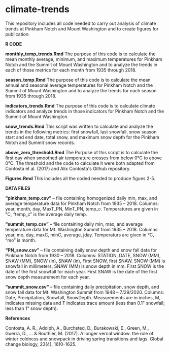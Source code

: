 # climate-trends
This repository includes all code needed to carry out analysis of climate trends at Pinkham Notch and Mount Washington and to create figures for publication. 

**R CODE**

**monthly_temp_trends.Rmd** 
The purpose of this code is to calculate the mean monthly average, minimum, and maximum temperatures for Pinkham Notch and the Summit of Mount Washington and to analyze the trends in each of those metrics for each month from 1935 through 2018.

**season_temp.Rmd**
The purpose of this code is to calculate the mean annual and seasonal average temperatures for Pinkham Notch and the Summit of Mount Washington and to analyze the trends for each season from 1935 through 2018. 

**indicators_trends.Rmd**
The purpose of this code is to calculate climate indicators and analyze trends in those indicators for Pinkham Notch and the Summit of Mount Washington. 


**snow_trends.Rmd**
This script was written to calculate and analyze the trends in the following metrics: first snowfall, last snowfall, snow season start and end date, total snow, and maximum snow depth for the Pinkham Notch and Summit snow records. 

**above_zero_threshold.Rmd**
The Purpose of this script is to calculate the first day when smoothed air temperature crosses from below 0°C to above 0°C. The threshold and the code to calculate it were both adapted from Contosta et al. (2017) and Alix Contosta's Github repository.

**Figures.Rmd**
This includes all the coded needed to produce figues 2-5. 

**DATA FILES**

**“pinkham_temp.csv”** – file containing homogenized daily min, max, and average temperature data for Pinkham Notch from 1935 – 2018. Columns: year, month, day, MaxT_PN, MinT_PN, temp_c. Temperatures are given in °C, “temp_c” is the average daily temp. 

**“summit_temp.csv”** – file containing daily min, max, and average temperature data for Mt. Washington Summit from 1935 – 2018. Columns: year, mo, day, maxC, minC, average, jday. 
Temperaturs are given in °C, “mo” is month. 

**“PN_snow.csv”** – file containing daily snow depth and snow fall data for Pinkham Notch from 1930 – 2018. Columns: STATION, DATE, SNOW (MM), SNAW (MM), SNOW (in), SNAW (in), First SNOW, first SNAW. SNOW (MM) is snowfall in millimeters, SNAW (MM) is snow depth in mm. First SNOW is the date of the first snowfall for each year. First SNAW is the date of the first snow depth measurement for each year. 

**“summit_snow.csv”** – file containing daily precipitation, snow depth, and snow fall data for Mt. Washington Summit from 1948 – 7/29/2020. Columns: Date, Precipitation, Snowfall, SnowDepth. Measurements are in inches, M, indicates missing data and T indicates trace amount (less than 0.1" snowfall; less than 1" snow depth). 




**References**

Contosta, A. R., Adolph, A., Burchsted, D., Burakowski, E., Green, M., Guerra, D., ... & Routhier, M. (2017). A longer vernal window: the role of winter coldness and snowpack in driving spring transitions and lags. Global change biology, 23(4), 1610-1625.

